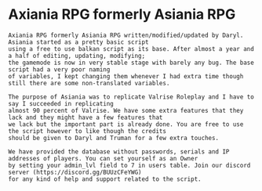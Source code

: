 
# Axiania RPG formerly Asiania RPG

	Axiania RPG formerly Asiania RPG written/modified/updated by Daryl. Asiania started as a pretty basic script
	using a free to use balkan script as its base. After almost a year and a half of editing, updating, modifying;
	the gamemode is now in very stable stage with barely any bug. The base script had a very poor naming
	of variables, I kept changing them whenever I had extra time though still there are some non-translated variables.
	
    The purpose of Asiania was to replicate Valrise Roleplay and I have to say I succeeded in replicating
	almost 90 percent of Valrise. We have some extra features that they lack and they might have a few features that
	we lack but the important part is already done. You are free to use the script however to like though the credits
	should be given to Daryl and Truman for a few extra touches.

	We have provided the database without passwords, serials and IP addresses of players. You can set yourself as an Owner
	by setting your admin_lvl field to 7 in users table. Join our discord server (https://discord.gg/BUUzCFeYWG) 
	for any kind of help and support related to the script.
